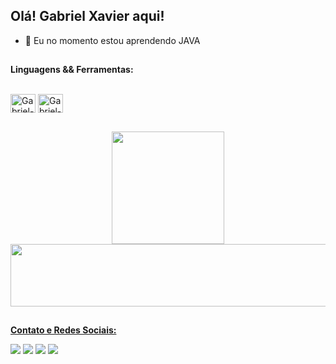 ## Olá! Gabriel Xavier aqui! 
- 🌱 Eu no momento estou aprendendo JAVA 
##
**Linguagens && Ferramentas:** 
</div>
  <div style="display: inline_block"><br>
  <img align="center" alt="Gabriel-Java" height="30" width="40" src="https://cdn.jsdelivr.net/gh/devicons/devicon/icons/java/java-original.svg">
  <img align="center" alt="Gabriel-Spring" height="30" width="40" src="https://cdn.jsdelivr.net/gh/devicons/devicon/icons/spring/spring-original.svg">
</div>

##

<div align="center">
  <a href="https://github.com/gabrielgrx">
  <img height="180em" src="https://github-readme-stats.vercel.app/api?username=gabrielgrx&show_icons=true&theme=dark&include_all_commits=true&count_private=true"/>
  <img height="100em" width="600" src="https://github-readme-stats.vercel.app/api/top-langs/?username=gabrielgrx&layout=compact&langs_count=7&theme=dark"/>
</div>
  
##
**Contato e Redes Sociais:** 
<div> 
  <a href="https://www.linkedin.com/in/gabrielgrx" target="_blank"><img src="https://img.shields.io/badge/-LinkedIn-%230077B5?style=for-the-badge&logo=linkedin&logoColor=white" target="_blank"></a> 
  <a href = "mailto:gabrielgrx@gmail.com"><img src="https://img.shields.io/badge/-Gmail-%23333?style=for-the-badge&logo=gmail&logoColor=white" target="_blank"></a>
  <a href="https://instagram.com/gabriel.grx" target="_blank"><img src="https://img.shields.io/badge/-Instagram-%23E4405F?style=for-the-badge&logo=instagram&logoColor=white" target="_blank"></a>
  <a href="https://api.whatsapp.com/send?phone=5543996800754" target="_blank"><img src="https://img.shields.io/badge/WhatsApp-25D366?style=for-the-badge&logo=whatsapp&logoColor=white" target="_blank"></a>
</div>

